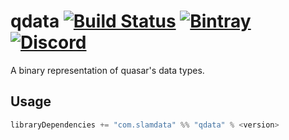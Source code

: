 # qdata [![Build Status](https://travis-ci.org/slamdata/qdata.svg?branch=master)](https://travis-ci.org/slamdata/qdata) [![Bintray](https://img.shields.io/bintray/v/slamdata-inc/maven-public/qdata.svg)](https://bintray.com/slamdata-inc/maven-public/qdata) [![Discord](https://img.shields.io/discord/373302030460125185.svg?logo=discord)](https://discord.gg/QNjwCg6)

A binary representation of quasar's data types.

## Usage

```sbt
libraryDependencies += "com.slamdata" %% "qdata" % <version>
```
